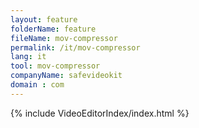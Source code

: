 ```yaml
---
layout: feature
folderName: feature
fileName: mov-compressor
permalink: /it/mov-compressor
lang: it
tool: mov-compressor
companyName: safevideokit
domain : com
---
```


{% include VideoEditorIndex/index.html %}

   